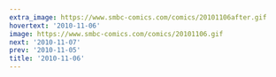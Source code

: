 ```yaml
---
extra_image: https://www.smbc-comics.com/comics/20101106after.gif
hovertext: '2010-11-06'
image: https://www.smbc-comics.com/comics/20101106.gif
next: '2010-11-07'
prev: '2010-11-05'
title: '2010-11-06'
---
```

